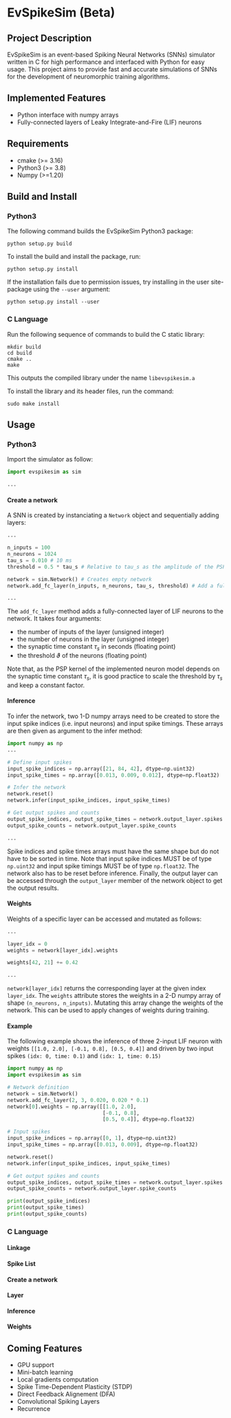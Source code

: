 # EvSpikeSim (Beta)

## Project Description
EvSpikeSim is an event-based Spiking Neural Networks (SNNs) simulator written in C for high performance and interfaced with Python for easy usage.
This project aims to provide fast and accurate simulations of SNNs for the development of neuromorphic training algorithms.

## Implemented Features

- Python interface with numpy arrays
- Fully-connected layers of Leaky Integrate-and-Fire (LIF) neurons

## Requirements

- cmake (>= 3.16)
- Python3 (>= 3.8)
- Numpy (>=1.20)

## Build and Install

### Python3

The following command builds the EvSpikeSim Python3 package:
```console
python setup.py build
```
To install the build and install the package, run:
```console
python setup.py install
```
If the installation fails due to permission issues, try installing in the user site-package using the `--user` argument:
```console
python setup.py install --user
```

### C Language

Run the following sequence of commands to build the C static library:
```console
mkdir build
cd build
cmake ..
make
```
This outputs the compiled library under the name `libevspikesim.a`

To install the library and its header files, run the command:
```console
sudo make install
```

## Usage

### Python3

Import the simulator as follow:
```python
import evspikesim as sim

...
```

#### Create a network

A SNN is created by instanciating a `Network` object and sequentially adding layers:
```python
...

n_inputs = 100
n_neurons = 1024
tau_s = 0.010 # 10 ms
threshold = 0.5 * tau_s # Relative to tau_s as the amplitude of the PSP kernel is proportional to tau_s

network = sim.Network() # Creates empty network
network.add_fc_layer(n_inputs, n_neurons, tau_s, threshold) # Add a fully-connected layer of LIF neurons

...
```
The `add_fc_layer` method adds a fully-connected layer of LIF neurons to the network. 
It takes four arguments:
- the number of inputs of the layer (unsigned integer)
- the number of neurons in the layer (unsigned integer)
- the synaptic time constant $\tau_s$ in seconds (floating point)
- the threshold $\vartheta$ of the neurons (floating point)

Note that, as the PSP kernel of the implemented neuron model depends on the synaptic time constant $\tau_s$, it is good practice to scale the threshold by $\tau_s$ and keep a constant factor.

#### Inference

To infer the network, two 1-D numpy arrays need to be created to store the input spike indices (i.e. input neurons) and input spike timings.
These arrays are then given as argument to the infer method:
```python
import numpy as np
...

# Define input spikes
input_spike_indices = np.array([21, 84, 42], dtype=np.uint32)
input_spike_times = np.array([0.013, 0.009, 0.012], dtype=np.float32)

# Infer the network
network.reset()
network.infer(input_spike_indices, input_spike_times)

# Get output spikes and counts
output_spike_indices, output_spike_times = network.output_layer.spikes
output_spike_counts = network.output_layer.spike_counts

...
```
Spike indices and spike times arrays must have the same shape but do not have to be sorted in time.  Note that input spike indices MUST be of type `np.uint32` and input spike timings MUST be of type `np.float32`. The network also has to be reset before inference. Finally, the output layer can be accessed through the `output_layer` member of the network object to get the output results.

#### Weights

Weights of a specific layer can be accessed and mutated as follows:
```python
...

layer_idx = 0
weights = network[layer_idx].weights

weights[42, 21] += 0.42

...
```
`network[layer_idx]` returns the corresponding layer at the given index `layer_idx`. The `weights` attribute stores the weights in a 2-D numpy array of shape `(n_neurons, n_inputs)`. Mutating this array change the weights of the network. This can be used to apply changes of weights during training.

#### Example

The following example shows the inference of three 2-input LIF neuron with weights `[[1.0, 2.0], [-0.1, 0.8], [0.5, 0.4]]` and driven by two input spikes `(idx: 0, time: 0.1)` and `(idx: 1, time: 0.15)`
```python
import numpy as	np
import evspikesim as sim

# Network definition                                                                                
network = sim.Network()
network.add_fc_layer(2, 3, 0.020, 0.020 * 0.1)
network[0].weights = np.array([[1.0, 2.0],
                               [-0.1, 0.8],
                               [0.5, 0.4]], dtype=np.float32)

# Input spikes                                                                                      
input_spike_indices = np.array([0, 1], dtype=np.uint32)
input_spike_times = np.array([0.013, 0.009], dtype=np.float32)

network.reset()
network.infer(input_spike_indices, input_spike_times)

# Get output spikes and counts                                                                      
output_spike_indices, output_spike_times = network.output_layer.spikes
output_spike_counts = network.output_layer.spike_counts

print(output_spike_indices)
print(output_spike_times)
print(output_spike_counts)
```

### C Language

#### Linkage

#### Spike List

#### Create a network

#### Layer

#### Inference

#### Weights

## Coming Features

- GPU support
- Mini-batch learning
- Local gradients computation
- Spike Time-Dependent Plasticity (STDP)
- Direct Feedback Alignement (DFA)
- Convolutional Spiking Layers
- Recurrence

